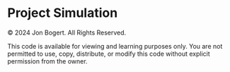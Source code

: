 # Project Simulation

© 2024 Jon Bogert. All Rights Reserved.

This code is available for viewing and learning purposes only. You are not permitted to use, copy, distribute, or modify this code without explicit permission from the owner.

